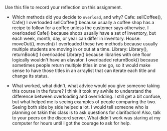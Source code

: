 Use this file to record your reflection on this assignment.

- Which methods did you decide to `overload`, and why?
Cafe: sellCoffee(), Cafe()
I overloaded sellCoffee() because usually a coffee shop has a recipe to follow for a coffee unless the customer says otherwise. I overloaded Cafe() because shops usually have a set of inventory, but each week, month, day, or year can differ in inventory.
House: moveOut(), moveIn()
I overloaded these two methods because usually multiple students are moving in or out at a time.
Library: Library(), returnBook()
I overloaded Library() because libraries with one floor logically wouldn't have an elavator. I overloaded returnBook() because sometimes people return multiple titles in one go, so it would make sense to have those titles in an arraylist that can iterate each title and change its status.

- What worked, what didn't, what advice would you give someone taking this course in the future?
I think it took my awhile to understand the difference between overloading and overridding. I still get a bit confuse, but what helped me is seeing examples of people comparing the two. Seeing both side by side helped a lot. I would tell someone who is planning on takin this class is to ask questions for clarifaction! Also, talk to your peers on the discord server. What didn't work was staring at my computer for hours until I got the courage to ask for help.
